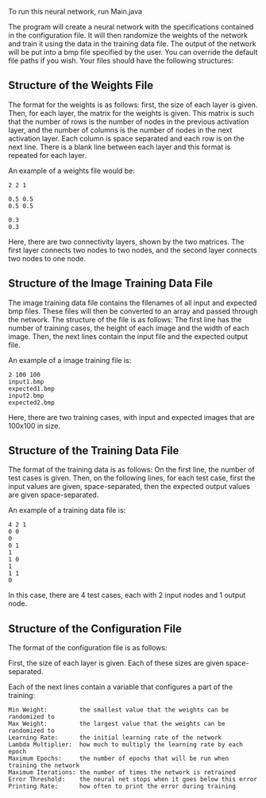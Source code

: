 To run this neural network, run Main.java

The program will create a neural network with the specifications contained in the configuration file. It will then 
randomize the weights of the network and train it using the data in the training data file. The output of the network 
will be put into a bmp file specified by the user. You can override the default file paths if you wish. Your files
should have the following structures:

## Structure of the Weights File

The format for the weights is as follows: first, the size of each layer is given. Then, for each 
layer, the matrix for the weights is given. This matrix is such that the number of rows is the 
number of nodes in the previous activation layer, and the number of columns is the number of nodes 
in the next activation layer. Each column is space separated and each row is on the next line. There 
is a blank line between each layer and this format is repeated for each layer.

An example of a weights file would be:
     
    2 2 1
    
    0.5 0.5
    0.5 0.5
    
    0.3
    0.3
   
Here, there are two connectivity layers, shown by the two matrices. The first layer connects
two nodes to two nodes, and the second layer connects two nodes to one node.

## Structure of the Image Training Data File

The image training data file contains the filenames of all input and expected bmp files. These files will then be 
converted to an array and passed through the network. The structure of the file is as follows: The first line has the 
number of training cases, the height of each image and the width of each image. Then, the next lines contain the input 
file and the expected output file.

An example of a image training file is:

    2 100 100
    input1.bmp
    expected1.bmp
    input2.bmp
    expected2.bmp
    
Here, there are two training cases, with input and expected images that are 100x100 in size.

## Structure of the Training Data File

The format of the training data is as follows: On the first line, the number of test cases is given. Then, on the 
following lines, for each test case, first the input values are given, space-separated, then the expected output values 
are given space-separated.

An example of a training data file is:

    4 2 1
    0 0
    0
    0 1
    1
    1 0
    1
    1 1
    0
    
In this case, there are 4 test cases, each with 2 input nodes and 1 output node.

## Structure of the Configuration File

The format of the configuration file is as follows:
                                        
First, the size of each layer is given. Each of these sizes are given space-separated.

Each of the next lines contain a variable that configures a part of the training:

    Min Weight:         the smallest value that the weights can be randomized to
    Max Weight:         the largest value that the weights can be randomized to
    Learning Rate:      the initial learning rate of the network
    Lambda Multiplier:  how much to multiply the learning rate by each epoch
    Maximum Epochs:     the number of epochs that will be run when training the network
    Maximum Iterations: the number of times the network is retrained
    Error Threshold:    the neural net stops when it goes below this error
    Printing Rate:      how often to print the error during training